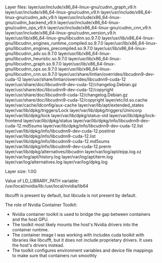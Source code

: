 Layer files:
layer/usr/include/x86_64-linux-gnu/cudnn_graph_v9.h
layer/usr/include/x86_64-linux-gnu/cudnn_v9.h
layer/usr/include/x86_64-linux-gnu/cudnn_adv_v9.h
layer/usr/include/x86_64-linux-gnu/cudnn_backend_v9.h
layer/usr/include/x86_64-linux-gnu/cudnn_ops_v9.h
layer/usr/include/x86_64-linux-gnu/cudnn_cnn_v9.h
layer/usr/include/x86_64-linux-gnu/cudnn_version_v9.h
layer/usr/lib/x86_64-linux-gnu/libcudnn.so.9.7.0
layer/usr/lib/x86_64-linux-gnu/libcudnn_engines_runtime_compiled.so.9.7.0
layer/usr/lib/x86_64-linux-gnu/libcudnn_engines_precompiled.so.9.7.0
layer/usr/lib/x86_64-linux-gnu/libcudnn_adv.so.9.7.0
layer/usr/lib/x86_64-linux-gnu/libcudnn_heuristic.so.9.7.0
layer/usr/lib/x86_64-linux-gnu/libcudnn_graph.so.9.7.0
layer/usr/lib/x86_64-linux-gnu/libcudnn_ops.so.9.7.0
layer/usr/lib/x86_64-linux-gnu/libcudnn_cnn.so.9.7.0
layer/usr/share/lintian/overrides/libcudnn9-dev-cuda-12
layer/usr/share/lintian/overrides/libcudnn9-cuda-12
layer/usr/share/doc/libcudnn9-dev-cuda-12/changelog.Debian.gz
layer/usr/share/doc/libcudnn9-dev-cuda-12/copyright
layer/usr/share/doc/libcudnn9-cuda-12/changelog.Debian.gz
layer/usr/share/doc/libcudnn9-cuda-12/copyright
layer/etc/ld.so.cache
layer/var/cache/ldconfig/aux-cache
layer/var/lib/apt/extended_states
layer/var/lib/dpkg/triggers/Lock
layer/var/lib/dpkg/triggers/Unincorp
layer/var/lib/dpkg/lock
layer/var/lib/dpkg/status-old
layer/var/lib/dpkg/lock-frontend
layer/var/lib/dpkg/status
layer/var/lib/dpkg/info/libcudnn9-dev-cuda-12.md5sums
layer/var/lib/dpkg/info/libcudnn9-dev-cuda-12.list
layer/var/lib/dpkg/info/libcudnn9-dev-cuda-12.postinst
layer/var/lib/dpkg/info/libcudnn9-cuda-12.list
layer/var/lib/dpkg/info/libcudnn9-cuda-12.md5sums
layer/var/lib/dpkg/info/libcudnn9-dev-cuda-12.prerm
layer/var/lib/dpkg/alternatives/libcudnn
layer/var/log/apt/eipp.log.xz
layer/var/log/apt/history.log
layer/var/log/apt/term.log
layer/var/log/alternatives.log
layer/var/log/dpkg.log

Layer size: 1.0G

Value of LD_LIBRARY_PATH variable: /usr/local/nvidia/lib:/usr/local/nvidia/lib64

libcufft is present by default, but libcuda is not present by default.

The role of Nvidia Container Toolkit:
- Nvidia container toolkit is used to bridge the gap between containers and the host GPU.
- The toolkit most likely mounts the host's Nvidia drivers into the container runtime.
- The container image I was working with includes cuda toolkit with libraries like libcufft, but it does not include proprietary drivers. It uses the host's drivers instead.
- The toolkit configures environment variables and device file mappings to make sure that containers run smoothly